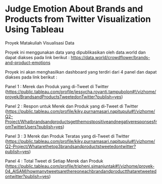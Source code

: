 # Judge Emotion About Brands and Products from Twitter Visualization Using Tableau

Proyek Matakuliah Visualisasi Data

Proyek ini menggunakan data yang dipublikasikan oleh data.world dan dapat diakses pada link berikut :
https://data.world/crowdflower/brands-and-product-emotions

Proyek ini akan menghasilkan dashboard yang terdiri dari 4 panel dan dapat diakses pada link berikut : 

Panel 1 : Merek dan Produk yang di-Tweet di Twitter (https://public.tableau.com/profile/jessycha.royanti.tampubolon#!/vizhome/proyek/BrandsandProductsTweetedonTwitter?publish=yes)

Panel 2 : Respon untuk Merek dan Produk yang di-Tweet di Twitter (https://public.tableau.com/profile/kiky.purnamasari.napitupulu#!/vizhome/Q2-Project/WhatbrandsandproductsgetthemostpositiveandnegativeresponsesfromTwitterUsers?publish=yes)

Panel 3 : 3 Merek dan Produk Teratas yang di-Tweet di Twitter (https://public.tableau.com/profile/kiky.purnamasari.napitupulu#!/vizhome/Q2-Project/Whatarethetop3brandsandproductstweetedontwitter?publish=yes)

Panel 4 : Total Tweet di Setiap Merek dan Produk (https://public.tableau.com/profile/tripheni.simanjuntak#!/vizhome/proyek-04_AlSAM/howmanytweetsarethereoneachbrandandproductthataretweetedontwitter?publish=yes)
